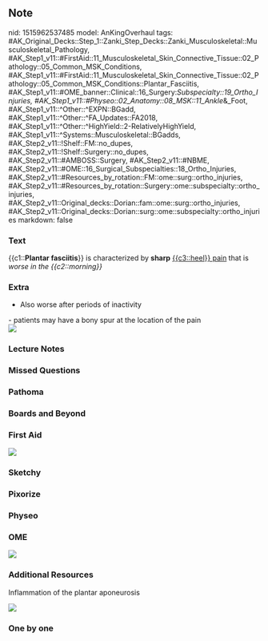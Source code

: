 ## Note
nid: 1515962537485
model: AnKingOverhaul
tags: #AK_Original_Decks::Step_1::Zanki_Step_Decks::Zanki_Musculoskeletal::Musculoskeletal_Pathology, #AK_Step1_v11::#FirstAid::11_Musculoskeletal_Skin_Connective_Tissue::02_Pathology::05_Common_MSK_Conditions, #AK_Step1_v11::#FirstAid::11_Musculoskeletal_Skin_Connective_Tissue::02_Pathology::05_Common_MSK_Conditions::Plantar_Fasciitis, #AK_Step1_v11::#OME_banner::Clinical::16_Surgery:_Subspecialty::19_Ortho_Injuries, #AK_Step1_v11::#Physeo::02_Anatomy::08_MSK::11_Ankle_&_Foot, #AK_Step1_v11::^Other::^EXPN::BGadd, #AK_Step1_v11::^Other::^FA_Updates::FA2018, #AK_Step1_v11::^Other::^HighYield::2-RelativelyHighYield, #AK_Step1_v11::^Systems::Musculoskeletal::BGadds, #AK_Step2_v11::!Shelf::FM::no_dupes, #AK_Step2_v11::!Shelf::Surgery::no_dupes, #AK_Step2_v11::#AMBOSS::Surgery, #AK_Step2_v11::#NBME, #AK_Step2_v11::#OME::16_Surgical_Subspecialties::18_Ortho_Injuries, #AK_Step2_v11::#Resources_by_rotation::FM::ome::surg::ortho_injuries, #AK_Step2_v11::#Resources_by_rotation::Surgery::ome::subspecialty::ortho_injuries, #AK_Step2_v11::Original_decks::Dorian::fam::ome::surg::ortho_injuries, #AK_Step2_v11::Original_decks::Dorian::surg::ome::subspecialty::ortho_injuries
markdown: false

### Text
{{c1::<b>Plantar fasciitis</b>}} is characterized by <b>sharp</b>
<u>{{c3::heel}} pain</u> that is <i>worse in the
{{c2::morning}}</i>

### Extra
- Also worse after periods of inactivity
<div>
  - patients may have a bony spur at the location of the pain
  <div>
    <div><img src="paste-88618060218369.jpg"></div>
  </div>
</div>

### Lecture Notes


### Missed Questions


### Pathoma


### Boards and Beyond


### First Aid
<img src="paste-87c0136ec77acdc9119194a4a30e3959ef27a4d0.jpg">

### Sketchy


### Pixorize


### Physeo


### OME
<div class="ome-widget">
  <a href=
  "https://onlinemeded.org/spa/surgery-subspecialty/ortho-injuries/acquire?ref=anki">
  <img src="_OME_AnkiFlashcards_Lesson_6.png"></a>
</div>

### Additional Resources
Inflammation of the plantar aponeurosis
<div><img class="resizer" src="plantar-fascia.gif" style=""></div>

### One by one

